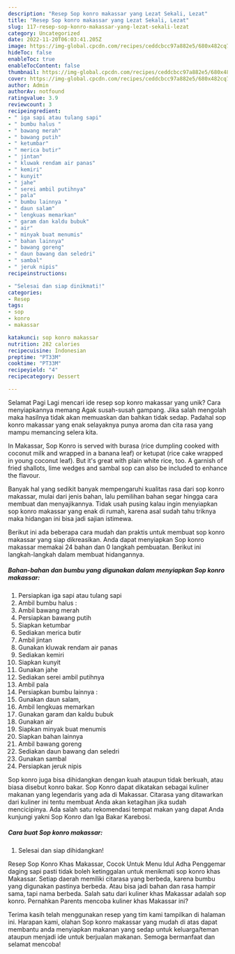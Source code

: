 ```yaml
---
description: "Resep Sop konro makassar yang Lezat Sekali, Lezat"
title: "Resep Sop konro makassar yang Lezat Sekali, Lezat"
slug: 117-resep-sop-konro-makassar-yang-lezat-sekali-lezat
category: Uncategorized
date: 2022-11-20T06:03:41.205Z
image: https://img-global.cpcdn.com/recipes/ceddcbcc97a882e5/680x482cq70/sop-konro-makassar-foto-resep-utama.jpg
hideToc: false
enableToc: true
enableTocContent: false
thumbnail: https://img-global.cpcdn.com/recipes/ceddcbcc97a882e5/680x482cq70/sop-konro-makassar-foto-resep-utama.jpg
cover: https://img-global.cpcdn.com/recipes/ceddcbcc97a882e5/680x482cq70/sop-konro-makassar-foto-resep-utama.jpg
author: Admin
authorAv: notfound
ratingvalue: 3.9
reviewcount: 3
recipeingredient:
- " iga sapi atau tulang sapi"
- " bumbu halus "
- " bawang merah"
- " bawang putih"
- " ketumbar"
- " merica butir"
- " jintan"
- " kluwak rendam air panas"
- " kemiri"
- " kunyit"
- " jahe"
- " serei ambil putihnya"
- " pala"
- " bumbu lainnya "
- " daun salam"
- " lengkuas memarkan"
- " garam dan kaldu bubuk"
- " air"
- " minyak buat menumis"
- " bahan lainnya"
- " bawang goreng"
- " daun bawang dan seledri"
- " sambal"
- " jeruk nipis"
recipeinstructions:

- "Selesai dan siap dinikmati!"
categories:
- Resep
tags:
- sop
- konro
- makassar

katakunci: sop konro makassar 
nutrition: 282 calories
recipecuisine: Indonesian
preptime: "PT33M"
cooktime: "PT33M"
recipeyield: "4"
recipecategory: Dessert

---
```



Selamat Pagi Lagi mencari ide resep sop konro makassar yang unik? Cara menyiapkannya memang Agak susah-susah gampang. Jika salah mengolah maka hasilnya tidak akan memuaskan dan bahkan tidak sedap. Padahal sop konro makassar yang enak selayaknya punya aroma dan cita rasa yang mampu memancing selera kita.


In Makassar, Sop Konro is served with burasa (rice dumpling cooked with coconut milk and wrapped in a banana leaf) or ketupat (rice cake wrapped in young coconut leaf). But it&#39;s great with plain white rice, too. A garnish of fried shallots, lime wedges and sambal sop can also be included to enhance the flavour.

Banyak hal yang sedikit banyak mempengaruhi kualitas rasa dari sop konro makassar, mulai dari jenis bahan, lalu pemilihan bahan segar hingga cara membuat dan menyajikannya. Tidak usah pusing kalau ingin menyiapkan sop konro makassar yang enak di rumah, karena asal sudah tahu triknya maka hidangan ini bisa jadi sajian istimewa.


Berikut ini ada beberapa cara mudah dan praktis untuk membuat sop konro makassar yang siap dikreasikan. Anda dapat menyiapkan Sop konro makassar memakai 24 bahan dan 0 langkah pembuatan. Berikut ini langkah-langkah dalam membuat hidangannya.

<!--inarticleads1-->

##### Bahan-bahan dan bumbu yang digunakan dalam menyiapkan Sop konro makassar:

1. Persiapkan  iga sapi atau tulang sapi
1. Ambil  bumbu halus :
1. Ambil  bawang merah
1. Persiapkan  bawang putih
1. Siapkan  ketumbar
1. Sediakan  merica butir
1. Ambil  jintan
1. Gunakan  kluwak rendam air panas
1. Sediakan  kemiri
1. Siapkan  kunyit
1. Gunakan  jahe
1. Sediakan  serei ambil putihnya
1. Ambil  pala
1. Persiapkan  bumbu lainnya :
1. Gunakan  daun salam,
1. Ambil  lengkuas memarkan
1. Gunakan  garam dan kaldu bubuk
1. Gunakan  air
1. Siapkan  minyak buat menumis
1. Siapkan  bahan lainnya
1. Ambil  bawang goreng
1. Sediakan  daun bawang dan seledri
1. Gunakan  sambal
1. Persiapkan  jeruk nipis


Sop konro juga bisa dihidangkan dengan kuah ataupun tidak berkuah, atau biasa disebut konro bakar. Sop Konro dapat dikatakan sebagai kuliner makanan yang legendaris yang ada di Makassar. Citarasa yang ditawarkan dari kuliner ini tentu membuat Anda akan ketagihan jika sudah mencicipinya. Ada salah satu rekomendasi tempat makan yang dapat Anda kunjungi yakni Sop Konro dan Iga Bakar Karebosi. 

<!--inarticleads2-->

##### Cara buat Sop konro makassar:


1. Selesai dan siap dihidangkan!

Resep Sop Konro Khas Makassar, Cocok Untuk Menu Idul Adha Penggemar daging sapi pasti tidak boleh ketinggalan untuk menikmati sop konro khas Makassar. Setiap daerah memiliki citarasa yang berbeda, karena bumbu yang digunakan pastinya berbeda. Atau bisa jadi bahan dan rasa hampir sama, tapi nama berbeda. Salah satu dari kuliner khas Makassar adalah sop konro. Pernahkan Parents mencoba kuliner khas Makassar ini? 

Terima kasih telah menggunakan resep yang tim kami tampilkan di halaman ini. Harapan kami, olahan Sop konro makassar yang mudah di atas dapat membantu anda menyiapkan makanan yang sedap untuk keluarga/teman ataupun menjadi ide untuk berjualan makanan. Semoga bermanfaat dan selamat mencoba!
